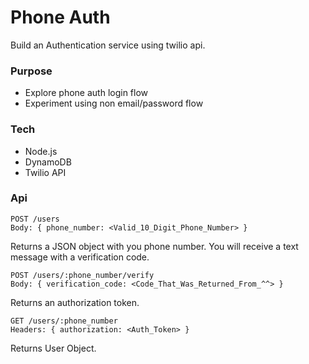 # Phone Auth
Build an Authentication service using twilio api.  

### Purpose
- Explore phone auth login flow
- Experiment using non email/password flow

### Tech
- Node.js
- DynamoDB
- Twilio API

### Api

```
POST /users
Body: { phone_number: <Valid_10_Digit_Phone_Number> }
```
Returns a JSON object with you phone number. You will receive a text message with a verification code.  

```
POST /users/:phone_number/verify
Body: { verification_code: <Code_That_Was_Returned_From_^^> }
```
Returns an authorization token.  

```
GET /users/:phone_number
Headers: { authorization: <Auth_Token> }
```
Returns User Object.  